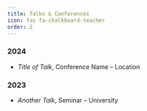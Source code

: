 ```yaml
---
title: Talks & Conferences
icon: fas fa-chalkboard-teacher
order: 2
---
```


### 2024
- *Title of Talk*, Conference Name – Location

### 2023
- *Another Talk*, Seminar – University
